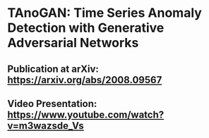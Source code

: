 # TAnoGAN: Time Series Anomaly Detection with Generative Adversarial Networks

## Publication at arXiv: https://arxiv.org/abs/2008.09567

## Video Presentation: https://www.youtube.com/watch?v=m3wazsde_Vs
